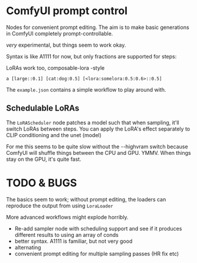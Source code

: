 # ComfyUI prompt control

Nodes for convenient prompt editing. The aim is to make basic generations in ComfyUI completely prompt-controllable.

*very* experimental, but things seem to work okay.

Syntax is like A1111 for now, but only fractions are supported for steps:

LoRAs work too, composable-lora -style

```
a [large::0.1] [cat:dog:0.5] [<lora:somelora:0.5:0.6>::0.5]
```
The `example.json` contains a simple workflow to play around with.

## Schedulable LoRAs
The `LoRAScheduler` node patches a model such that when sampling, it'll switch LoRAs between steps. You can apply the LoRA's effect separately to CLIP conditioning and the unet (model)

For me this seems to be quite slow without the --highvram switch because ComfyUI will shuffle things between the CPU and GPU. YMMV. When things stay on the GPU, it's quite fast.


# TODO & BUGS

The basics seem to work; without prompt editing, the loaders can reproduce the output from using `LoraLoader`

More advanced workflows might explode horribly.

- Re-add sampler node with scheduling support and see if it produces different results to using an array of conds
- better syntax. A1111 is familiar, but not very good
- alternating
- convenient prompt editing for multiple sampling passes (HR fix etc)
